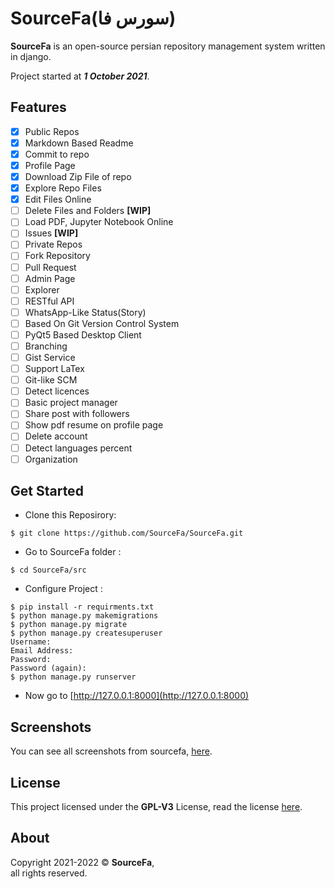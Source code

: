 # SourceFa(سورس فا)
**SourceFa** is an open-source persian repository management system written in django.

Project started at ***1 October 2021***.

## Features
- [x] Public Repos
- [x] Markdown Based Readme
- [x] Commit to repo 
- [x] Profile Page
- [x] Download Zip File of repo
- [x] Explore Repo Files
- [x] Edit Files Online 
- [ ] Delete Files and Folders **[WIP]**
- [ ] Load PDF, Jupyter Notebook Online
- [ ] Issues **[WIP]**
- [ ] Private Repos
- [ ] Fork Repository 
- [ ] Pull Request 
- [ ] Admin Page
- [ ] Explorer
- [ ] RESTful API
- [ ] WhatsApp-Like Status(Story)
- [ ] Based On Git Version Control System
- [ ] PyQt5 Based Desktop Client
- [ ] Branching
- [ ] Gist Service
- [ ] Support LaTex
- [ ] Git-like SCM
- [ ] Detect licences
- [ ] Basic project manager
- [ ] Share post with followers
- [ ] Show pdf resume on profile page
- [ ] Delete account
- [ ] Detect languages percent
- [ ] Organization

## Get Started
- Clone this Reposirory:
```
$ git clone https://github.com/SourceFa/SourceFa.git
```

- Go to SourceFa folder :
```
$ cd SourceFa/src
```

- Configure Project :
```
$ pip install -r requirments.txt
$ python manage.py makemigrations
$ python manage.py migrate
$ python manage.py createsuperuser
Username:
Email Address:
Password:
Password (again):
$ python manage.py runserver
```
- Now go to [http://127.0.0.1:8000](http://127.0.0.1:8000)
## Screenshots
You can see all screenshots from sourcefa, [here](/screenshots/).
## License
This project licensed under the **GPL-V3** License, read the license [here](LICENSE).

## About
Copyright 2021-2022 &copy; **SourceFa**, \
all rights reserved.
